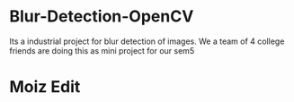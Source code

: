 # Blur-Detection-OpenCV
Its a industrial project for blur detection of images. We a team of 4 college friends are doing this as mini project for our sem5

# Moiz Edit
